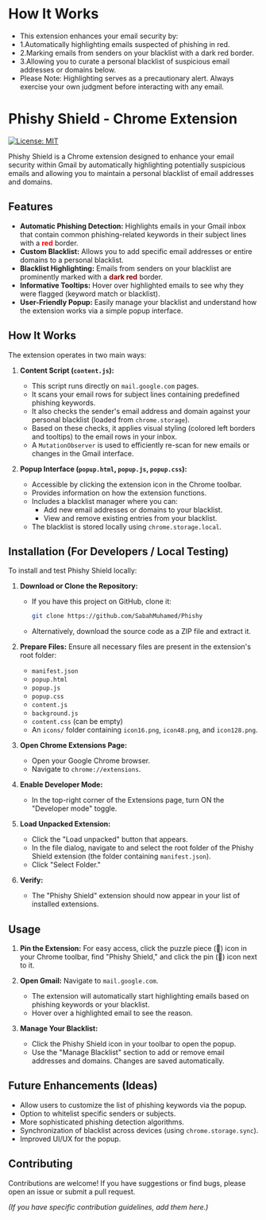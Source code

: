 
# How It Works
* This extension enhances your email security by:
* 1.Automatically highlighting emails suspected of phishing in red.
* 2.Marking emails from senders on your blacklist with a dark red border.
* 3.Allowing you to curate a personal blacklist of suspicious email addresses or domains below.
* Please Note: Highlighting serves as a precautionary alert. Always exercise your own judgment before interacting with any email.


# Phishy Shield - Chrome Extension

[![License: MIT](https://img.shields.io/badge/License-MIT-yellow.svg)](https://opensource.org/licenses/MIT)

Phishy Shield is a Chrome extension designed to enhance your email security within Gmail by automatically highlighting potentially suspicious emails and allowing you to maintain a personal blacklist of email addresses and domains.

## Features

*   **Automatic Phishing Detection:** Highlights emails in your Gmail inbox that contain common phishing-related keywords in their subject lines with a **<span style="color:red;">red</span>** border.
*   **Custom Blacklist:** Allows you to add specific email addresses or entire domains to a personal blacklist.
*   **Blacklist Highlighting:** Emails from senders on your blacklist are prominently marked with a **<span style="color:darkred;">dark red</span>** border.
*   **Informative Tooltips:** Hover over highlighted emails to see why they were flagged (keyword match or blacklist).
*   **User-Friendly Popup:** Easily manage your blacklist and understand how the extension works via a simple popup interface.




## How It Works

The extension operates in two main ways:

1.  **Content Script (`content.js`):**
    *   This script runs directly on `mail.google.com` pages.
    *   It scans your email rows for subject lines containing predefined phishing keywords.
    *   It also checks the sender's email address and domain against your personal blacklist (loaded from `chrome.storage`).
    *   Based on these checks, it applies visual styling (colored left borders and tooltips) to the email rows in your inbox.
    *   A `MutationObserver` is used to efficiently re-scan for new emails or changes in the Gmail interface.

2.  **Popup Interface (`popup.html`, `popup.js`, `popup.css`):**
    *   Accessible by clicking the extension icon in the Chrome toolbar.
    *   Provides information on how the extension functions.
    *   Includes a blacklist manager where you can:
        *   Add new email addresses or domains to your blacklist.
        *   View and remove existing entries from your blacklist.
    *   The blacklist is stored locally using `chrome.storage.local`.

## Installation (For Developers / Local Testing)

To install and test Phishy Shield locally:

1.  **Download or Clone the Repository:**
    *   If you have this project on GitHub, clone it:
        ```bash
        git clone https://github.com/SabahMuhamed/Phishy
        ```
    *   Alternatively, download the source code as a ZIP file and extract it.

2.  **Prepare Files:**
    Ensure all necessary files are present in the extension's root folder:
    *   `manifest.json`
    *   `popup.html`
    *   `popup.js`
    *   `popup.css`
    *   `content.js`
    *   `background.js`
    *   `content.css` (can be empty)
    *   An `icons/` folder containing `icon16.png`, `icon48.png`, and `icon128.png`.

3.  **Open Chrome Extensions Page:**
    *   Open your Google Chrome browser.
    *   Navigate to `chrome://extensions`.

4.  **Enable Developer Mode:**
    *   In the top-right corner of the Extensions page, turn ON the "Developer mode" toggle.

5.  **Load Unpacked Extension:**
    *   Click the "Load unpacked" button that appears.
    *   In the file dialog, navigate to and select the root folder of the Phishy Shield extension (the folder containing `manifest.json`).
    *   Click "Select Folder."

6.  **Verify:**
    *   The "Phishy Shield" extension should now appear in your list of installed extensions.

## Usage

1.  **Pin the Extension:** For easy access, click the puzzle piece (🧩) icon in your Chrome toolbar, find "Phishy Shield," and click the pin (📌) icon next to it.

2.  **Open Gmail:** Navigate to `mail.google.com`.
    *   The extension will automatically start highlighting emails based on phishing keywords or your blacklist.
    *   Hover over a highlighted email to see the reason.

3.  **Manage Your Blacklist:**
    *   Click the Phishy Shield icon in your toolbar to open the popup.
    *   Use the "Manage Blacklist" section to add or remove email addresses and domains. Changes are saved automatically.



## Future Enhancements (Ideas)

*   Allow users to customize the list of phishing keywords via the popup.
*   Option to whitelist specific senders or subjects.
*   More sophisticated phishing detection algorithms.
*   Synchronization of blacklist across devices (using `chrome.storage.sync`).
*   Improved UI/UX for the popup.

## Contributing

Contributions are welcome! If you have suggestions or find bugs, please open an issue or submit a pull request.

*(If you have specific contribution guidelines, add them here.)*

